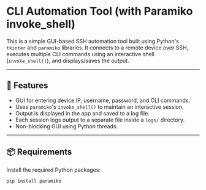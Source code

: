 # CLI Automation Tool (with Paramiko invoke_shell)

This is a simple GUI-based SSH automation tool built using Python's `tkinter` and `paramiko` libraries. It connects to a remote device over SSH, executes multiple CLI commands using an interactive shell (`invoke_shell()`), and displays/saves the output.

---

## 🔧 Features
- GUI for entering device IP, username, password, and CLI commands.
- Uses `paramiko`'s `invoke_shell()` to maintain an interactive session.
- Output is displayed in the app and saved to a log file.
- Each session logs output to a separate file inside a `logs/` directory.
- Non-blocking GUI using Python threads.

---

## 📦 Requirements

Install the required Python packages:

```bash
pip install paramiko
